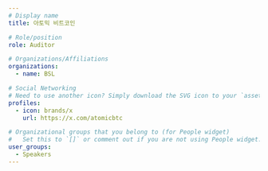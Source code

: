 ```yaml
---
# Display name
title: 아토믹 비트코인

# Role/position
role: Auditor

# Organizations/Affiliations
organizations:
  - name: BSL

# Social Networking
# Need to use another icon? Simply download the SVG icon to your `assets/media/icons/` folder.
profiles:
  - icon: brands/x
    url: https://x.com/atomicbtc

# Organizational groups that you belong to (for People widget)
#   Set this to `[]` or comment out if you are not using People widget.
user_groups:
  - Speakers
---
```

